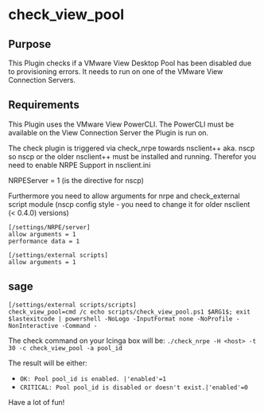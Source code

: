 # check_view_pool

## Purpose
This Plugin checks if a VMware View Desktop Pool has been disabled due to provisioning errors. It needs to run on one of the VMware View Connection Servers.

## Requirements
This Plugin uses the VMware View PowerCLI. The PowerCLI must be available on the View Connection Server the Plugin is run on.

The check plugin is triggered via check_nrpe towards nsclient++ aka. nscp so nscp or the older nsclient++ must be installed and running.
Therefor you need to enable NRPE Support in nsclient.ini

NRPEServer = 1 (is the directive for nscp)

Furthermore you need to allow arguments for nrpe and check_external script module (nscp config style - you need to change it for older nsclient (< 0.4.0) versions)

```
[/settings/NRPE/server]
allow arguments = 1
performance data = 1

[/settings/external scripts]
allow arguments = 1
```

## sage

```
[/settings/external scripts/scripts]
check_view_pool=cmd /c echo scripts/check_view_pool.ps1 $ARG1$; exit $lastexitcode | powershell -NoLogo -InputFormat none -NoProfile -NonInteractive -Command -
```

The check command on your Icinga box will be:
`./check_nrpe -H <host> -t 30 -c check_view_pool -a pool_id`

The result will be either:
* `OK: Pool pool_id is enabled. |'enabled'=1`
* `CRITICAL: Pool pool_id is disabled or doesn't exist.|'enabled'=0`

Have a lot of fun!
